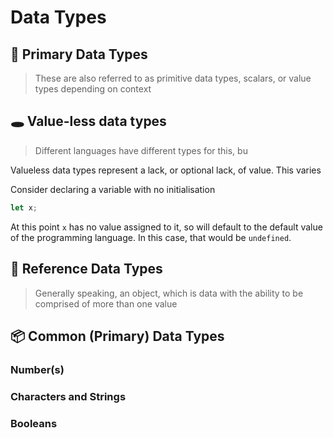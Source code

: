 # Data Types

## 🥇 Primary Data Types

> These are also referred to as primitive data types, scalars, or value types depending on context


## 🕳️ Value-less data types
> Different languages have different types for this, bu

Valueless data types represent a lack, or optional lack, of value. This varies

Consider declaring a variable with no initialisation
```Typescript
let x;
```
At this point `x` has no value assigned to it, so will default to the default value of the programming language. In this case, that would be `undefined`.

## 📌 Reference Data Types
> Generally speaking, an object, which is data with the ability to be comprised of more than one value

## 📦 Common (Primary) Data Types

### Number(s)


### Characters and Strings


### Booleans


###